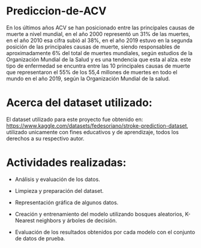 # Prediccion-de-ACV

En los últimos años ACV se han posicionado entre las principales causas de muerte a nivel mundial, en el año 2000 representó un 31% de las muertes, en el año 2010 esa cifra subió al 38%, en el año 2019 estuvo en la segunda posición de las principales causas de muerte, siendo responsables de aproximadamente 6% del total de muertes mundiales, según estudios de la Organización Mundial de la Salud y es una tendencia que esta al alza. este tipo de enfermedad se encuntra entre las 10 principales causas de muerte que representaron el 55% de los 55,4 millones de muertes en todo el mundo en el año 2019, según la Organización Mundial de la salud.

# Acerca del dataset utilizado:

El dataset utilizado para este proyecto fue obtenido en: https://www.kaggle.com/datasets/fedesoriano/stroke-prediction-dataset, utilizado unicamente con fines educativos y de aprendizaje, todos los derechos a su respectivo autor.

# Actividades realizadas:

- Análisis y evaluación de los datos.

- Limpieza y preparación del dataset.

- Representación gráfica de algunos datos.

- Creación y entrenamiento del modelo utilizando bosques aleatorios, K-Nearest neighbors y árboles de decisión.

- Evaluación de los resultados obtenidos por cada modelo con el conjunto de datos de prueba.
